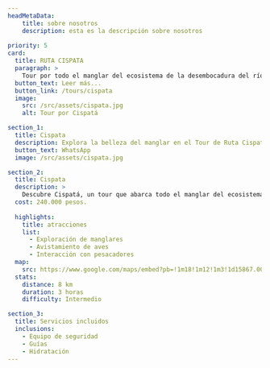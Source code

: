 ```yaml
---
headMetaData: 
    title: sobre nosotros 
    description: esta es la descripción sobre nosotros 
    
priority: 5
card:
  title: RUTA CISPATA
  paragraph: >
    Tour por todo el manglar del ecosistema de la desembocadura del río Sinú. Recorrido de siete kilómetros que dura aproximadamente tres horas.
  button_text: Leer más...
  button_link: /tours/cispata
  image:
    src: /src/assets/cispata.jpg
    alt: Tour por Cispatá

section_1:
  title: Cispata
  description: Explora la belleza del manglar en el Tour de Ruta Cispatá
  button_text: WhatsApp
  image: /src/assets/cispata.jpg

section_2:
  title: Cispata
  description: >
    Descubre Cispatá, un tour que abarca todo el manglar del ecosistema de la desembocadura del río Sinú. El recorrido de tres horas comienza en Coveñas y se traslada por tierra hasta las playas de San Antero, donde inicia un recorrido de ocho kilómetros explorando los manglares de la bahía. Posteriormente, toma el caño lobo para regresar a las playas de San Antero. 
  cost: 240.000 pesos.
  
  highlights:
    title: atracciones
    list:
      - Exploración de manglares
      - Avistamiento de aves
      - Interacción con pesacadores
  map:
    src: https://www.google.com/maps/embed?pb=!1m18!1m12!1m3!1d15867.009911374053!2d-75.61020612716673!3d6.163894277135764!2m3!1f0!2f0!3f0!3m2!1i1024!2i768!4f13.1!3m3!1m2!1s0x8e4683cb1d5771e9%3A0x4fda2fc926473c68!2sPolideportivo%20Sur%20de%20Envigado!5e0!3m2!1sen!2sco
  stats:
    distance: 8 km
    duration: 3 horas
    difficulty: Intermedio

section_3:
  title: Servicios incluidos
  inclusions:
    - Equipo de seguridad
    - Guías
    - Hidratación
---
```

